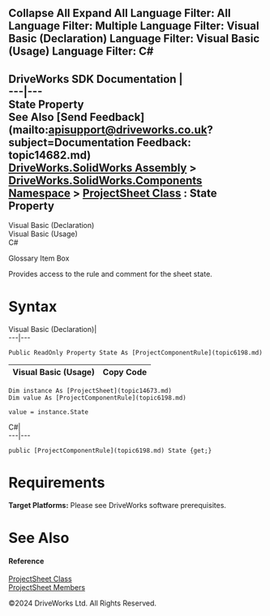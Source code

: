        

 Collapse All Expand All  Language Filter: All  Language Filter: Multiple  Language Filter: Visual Basic (Declaration) Language Filter: Visual Basic (Usage) Language Filter: C#  
---  
DriveWorks SDK Documentation  |   
---|---  
State Property   
See Also [Send Feedback](mailto:apisupport@driveworks.co.uk?subject=Documentation Feedback: topic14682.md)  
[DriveWorks.SolidWorks Assembly](topic13342.md) > [DriveWorks.SolidWorks.Components Namespace](topic13925.md) > [ProjectSheet Class](topic14673.md) : State Property  
---  
  
Visual Basic (Declaration)    
Visual Basic (Usage)    
C# 

Glossary Item Box

Provides access to the rule and comment for the sheet state. 

# Syntax

Visual Basic (Declaration)|   
---|---  
      
    
    Public ReadOnly Property State As [ProjectComponentRule](topic6198.md)  
  
Visual Basic (Usage)| Copy Code  
---|---  
      
    
    Dim instance As [ProjectSheet](topic14673.md)
    Dim value As [ProjectComponentRule](topic6198.md)
     
    value = instance.State  
  
C#|   
---|---  
      
    
    public [ProjectComponentRule](topic6198.md) State {get;}  
  
# Requirements

**Target Platforms:** Please see DriveWorks software prerequisites.

# See Also

#### Reference

[ProjectSheet Class](topic14673.md)   
[ProjectSheet Members](topic14674.md)

©2024 DriveWorks Ltd. All Rights Reserved.

